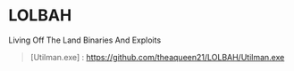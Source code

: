 # LOLBAH
Living Off The Land Binaries And Exploits

> [Utilman.exe] : https://github.com/theaqueen21/LOLBAH/Utilman.exe


